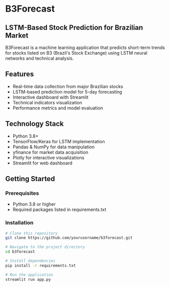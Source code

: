 # B3Forecast

## LSTM-Based Stock Prediction for Brazilian Market

B3Forecast is a machine learning application that predicts short-term trends for stocks listed on B3 (Brazil's Stock Exchange) using LSTM neural networks and technical analysis.

## Features

- Real-time data collection from major Brazilian stocks
- LSTM-based prediction model for 5-day forecasting
- Interactive dashboard with Streamlit
- Technical indicators visualization
- Performance metrics and model evaluation

## Technology Stack

- Python 3.8+
- TensorFlow/Keras for LSTM implementation
- Pandas & NumPy for data manipulation
- yfinance for market data acquisition
- Plotly for interactive visualizations
- Streamlit for web dashboard

## Getting Started

### Prerequisites
- Python 3.8 or higher
- Required packages listed in requirements.txt

### Installation
```bash
# Clone this repository
git clone https://github.com/yourusername/b3forecast.git

# Navigate to the project directory
cd b3forecast

# Install dependencies
pip install -r requirements.txt

# Run the application
streamlit run app.py
